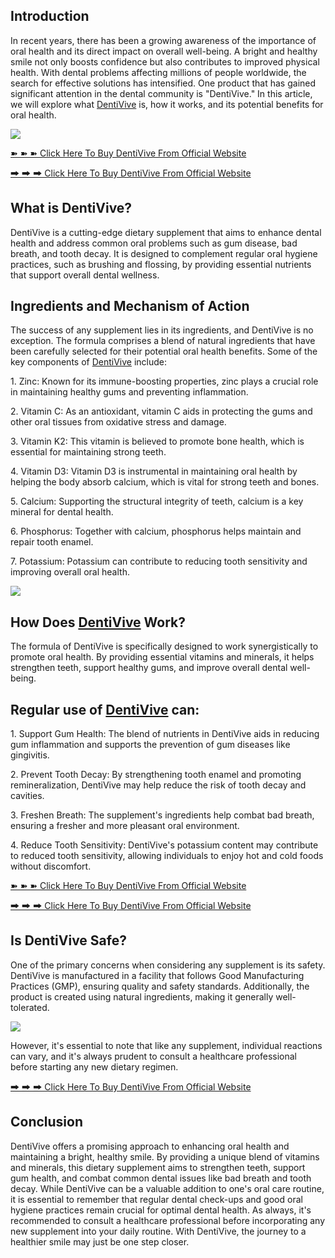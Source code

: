 Introduction
------------

In recent years, there has been a growing awareness of the importance of oral health and its direct impact on overall well-being. A bright and healthy smile not only boosts confidence but also contributes to improved physical health. With dental problems affecting millions of people worldwide, the search for effective solutions has intensified. One product that has gained significant attention in the dental community is "DentiVive." In this article, we will explore what [DentiVive](https://groups.google.com/g/dentivive-pills-reviews/c/l__rofx-wuc) is, how it works, and its potential benefits for oral health.

[![](https://blogger.googleusercontent.com/img/b/R29vZ2xl/AVvXsEgoHRr_Z2-DIcS2IY-Xa1uAaaLuUNSqMK89ywjdYU73y-SEWlwS55D_uix8jkT8J2fxFlCdOEEaLoNaRfYAGWNA77rj1FKxqDzOZRVYg9jNG2gheTr_sTs4qPorEiAp_qP7XpajJtO-kxCyeMd0DoyinX6UqL7ZJHhCZYk8LGR0X99juYChnEl2-kNDveG9/w640-h462/Screenshot%20(937).png)](https://www.glitco.com/get-dentiVive)

[➽ ➽ ➽ Click Here To Buy DentiVive From Official Website](https://www.glitco.com/get-dentiVive)

[🠲 🠲 🠲 Click Here To Buy DentiVive From Official Website](https://www.glitco.com/get-dentiVive)

What is DentiVive?
------------------

DentiVive is a cutting-edge dietary supplement that aims to enhance dental health and address common oral problems such as gum disease, bad breath, and tooth decay. It is designed to complement regular oral hygiene practices, such as brushing and flossing, by providing essential nutrients that support overall dental wellness.

Ingredients and Mechanism of Action
-----------------------------------

The success of any supplement lies in its ingredients, and DentiVive is no exception. The formula comprises a blend of natural ingredients that have been carefully selected for their potential oral health benefits. Some of the key components of [DentiVive](https://sites.google.com/view/dentivive-capsule-reviews/home) include:

1\. Zinc: Known for its immune-boosting properties, zinc plays a crucial role in maintaining healthy gums and preventing inflammation.

2\. Vitamin C: As an antioxidant, vitamin C aids in protecting the gums and other oral tissues from oxidative stress and damage.

3\. Vitamin K2: This vitamin is believed to promote bone health, which is essential for maintaining strong teeth.

4\. Vitamin D3: Vitamin D3 is instrumental in maintaining oral health by helping the body absorb calcium, which is vital for strong teeth and bones.

5\. Calcium: Supporting the structural integrity of teeth, calcium is a key mineral for dental health.

6\. Phosphorus: Together with calcium, phosphorus helps maintain and repair tooth enamel.

7\. Potassium: Potassium can contribute to reducing tooth sensitivity and improving overall oral health.

[![](https://blogger.googleusercontent.com/img/b/R29vZ2xl/AVvXsEg-nc7BlIikwk46PfTofkSxQ5OTHwBwfO1G7EnS_6urXjsaSl4IyaRiEXNeu7amOJ-9bw7B-zlRwMS8k3RwxKut_HNvV6FRGMgvt3xiX9VMmT7FSFwvtfODWoYHM-gv_k5rP9Pk31F7TiG_JFic-jqLXeAboKMnF_VskzoMlX0x4752cu4IvBoPa0Wxfz9f/w640-h476/Screenshot%20(939).png)](https://www.glitco.com/get-dentiVive)

How Does [DentiVive](https://colab.research.google.com/drive/1i3ftD_aZjCQhcDgEkU321v9a1oj7k6AH#scrollTo=rBiw8ebk6q0J) Work?
---------------------------------------------------------------------------------------------------------------------------

The formula of DentiVive is specifically designed to work synergistically to promote oral health. By providing essential vitamins and minerals, it helps strengthen teeth, support healthy gums, and improve overall dental well-being.

Regular use of [DentiVive](https://lookerstudio.google.com/reporting/003b672f-832f-4911-b542-13ac02516053/page/RMoXD) can:
--------------------------------------------------------------------------------------------------------------------------

1\. Support Gum Health: The blend of nutrients in DentiVive aids in reducing gum inflammation and supports the prevention of gum diseases like gingivitis.

2\. Prevent Tooth Decay: By strengthening tooth enamel and promoting remineralization, DentiVive may help reduce the risk of tooth decay and cavities.

3\. Freshen Breath: The supplement's ingredients help combat bad breath, ensuring a fresher and more pleasant oral environment.

4\. Reduce Tooth Sensitivity: DentiVive's potassium content may contribute to reduced tooth sensitivity, allowing individuals to enjoy hot and cold foods without discomfort.

[➽ ➽ ➽ Click Here To Buy DentiVive From Official Website](https://www.glitco.com/get-dentiVive)

[🠲 🠲 🠲 Click Here To Buy DentiVive From Official Website](https://www.glitco.com/get-dentiVive)

Is DentiVive Safe?
------------------

One of the primary concerns when considering any supplement is its safety. DentiVive is manufactured in a facility that follows Good Manufacturing Practices (GMP), ensuring quality and safety standards. Additionally, the product is created using natural ingredients, making it generally well-tolerated.

[![](https://blogger.googleusercontent.com/img/b/R29vZ2xl/AVvXsEhaOXUc6dp_mhwn84LsRQ4crs_eeYthicJbYtmVw9y5gct1IuEGvbmuoJUXul0_IjkrpdL4fTucv0yynriP5nSIPxHd9JQ5MvOn6LRosnqDAnG4iLFlEVfijut1gZscJJ5POf08FV7coRMJiguOJaSUNMjQoai6OhY0ydvOK_oxERG0Picowc_j2s3kmgtN/w640-h484/Screenshot%20(938).png)](https://www.glitco.com/get-dentiVive)

However, it's essential to note that like any supplement, individual reactions can vary, and it's always prudent to consult a healthcare professional before starting any new dietary regimen.

[🠲 🠲 🠲 Click Here To Buy DentiVive From Official Website](https://www.glitco.com/get-dentiVive)

Conclusion
----------

DentiVive offers a promising approach to enhancing oral health and maintaining a bright, healthy smile. By providing a unique blend of vitamins and minerals, this dietary supplement aims to strengthen teeth, support gum health, and combat common dental issues like bad breath and tooth decay. While DentiVive can be a valuable addition to one's oral care routine, it is essential to remember that regular dental check-ups and good oral hygiene practices remain crucial for optimal dental health. As always, it's recommended to consult a healthcare professional before incorporating any new supplement into your daily routine. With DentiVive, the journey to a healthier smile may just be one step closer.
